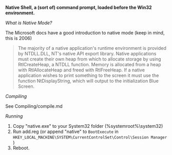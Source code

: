 **Native Shell, a (sort of) command prompt, loaded before the Win32 environment.**

*What is Native Mode?*

The Microsoft docs have a good introduction to native mode (keep in mind, this is 2006) 

> The majority of a native application's runtime environment is provided by NTDLL.DLL, NT's native API export library. Native applications must create their own heap from which to allocate storage by using RtlCreateHeap, a NTDLL function. Memory is allocated from a heap with RtlAllocateHeap and freed with RtlFreeHeap. If a native application wishes to print something to the screen it must use the function NtDisplayString, which will output to the initialization Blue Screen.

*Compiling* 

See Compiling/compile.md

*Running*

1. Copy "native.exe" to your System32 folder (%systemroot%\system32)
2. Run add.reg (or append "native" to `BootExecute` in `HKEY_LOCAL_MACHINE\SYSTEM\CurrentControlSet\Control\Session Manager` )
3. Reboot.
